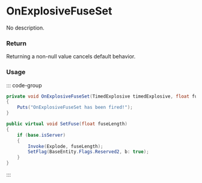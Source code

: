 # OnExplosiveFuseSet
<Badge type="info" text="Weapon"/>[<Badge type="danger" text="Carbon Compatible"/>](https://github.com/CarbonCommunity/Carbon)[<Badge type="warning" text="Oxide Compatible"/>](https://github.com/OxideMod/Oxide.Rust)
No description.
### Return
Returning a non-null value cancels default behavior.

### Usage
::: code-group
```csharp [Example]
private void OnExplosiveFuseSet(TimedExplosive timedExplosive, float fuseLength)
{
	Puts("OnExplosiveFuseSet has been fired!");
}
```
```csharp [Source — Assembly-CSharp @ TimedExplosive]
public virtual void SetFuse(float fuseLength)
{
	if (base.isServer)
	{
		Invoke(Explode, fuseLength);
		SetFlag(BaseEntity.Flags.Reserved2, b: true);
	}
}

```
:::
